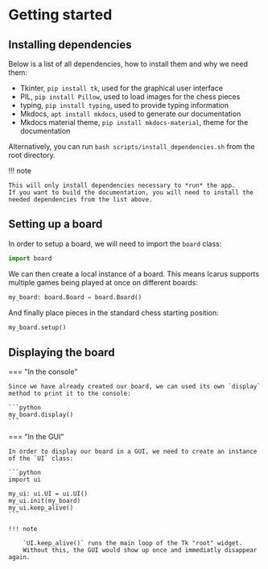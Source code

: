 # Getting started

## Installing dependencies

Below is a list of all dependencies, how to install them and why we need them:

- Tkinter, `pip install tk`, used for the graphical user interface
- PIL, `pip install Pillow`, used to load images for the chess pieces
- typing, `pip install typing`, used to provide typing information
- Mkdocs, `apt install mkdocs`, used to generate our documentation
- Mkdocs material theme, `pip install mkdocs-material`, theme for the documentation

Alternatively, you can run `bash scripts/install_dependencies.sh` from the root directory.

!!! note

    This will only install dependencies necessary to *run* the app.
    If you want to build the documentation, you will need to install the needed dependencies from the list above.

## Setting up a board

In order to setup a board, we will need to import the `board` class:

```python
import board
```

We can then create a local instance of a board.
This means Icarus supports multiple games being played at once on different boards:

```python
my_board: board.Board = board.Board()
```

And finally place pieces in the standard chess starting position:

```python
my_board.setup()
```

## Displaying the board

=== "In the console"

    Since we have already created our board, we can used its own `display` method to print it to the console:

    ```python
    my_board.display()
    ```

=== "In the GUI"

    In order to display our board in a GUI, we need to create an instance of the `UI` class:

    ```python
    import ui

    my_ui: ui.UI = ui.UI()
    my_ui.init(my_board)
    my_ui.keep_alive()
    ```

    !!! note

        `UI.keep_alive()` runs the main loop of the Tk "root" widget.
        Without this, the GUI would show up once and immediatly disappear again.
